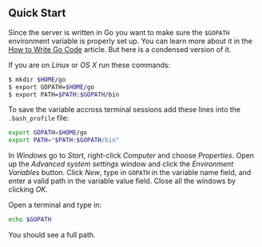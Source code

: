 ## Quick Start

Since the server is written in Go you want to make sure the `$GOPATH` environment variable is properly set up. You can learn more about it in the [How to Write Go Code](https://golang.org/doc/code.html) article. But here is a condensed version of it.

If you are on *Linux* or *OS X* run these commands:

```bash
$ mkdir $HOME/go
$ export GOPATH=$HOME/go
$ export PATH=$PATH:$GOPATH/bin
```

To save the variable accross terminal sessions add these lines into the `.bash_profile` file:

```bash
export GOPATH=$HOME/go
export PATH="$PATH:$GOPATH/bin"
```

In *Windows* go to *Start*, right-click *Computer* and choose *Properties*. Open up the *Advanced system settings* window and click the *Environment Variables* button. Click *New*, type in `GOPATH` in the variable name field, and enter a valid path in the variable value field. Close all the windows by clicking *OK*.

Open a terminal and type in:

```bash
echo $GOPATH
```

You should see a full path.
